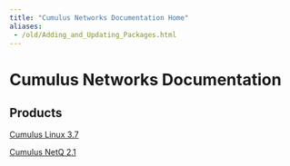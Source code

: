 ```yaml
---
title: "Cumulus Networks Documentation Home"
aliases:
 - /old/Adding_and_Updating_Packages.html
---
```

# Cumulus Networks Documentation


## Products

[Cumulus Linux 3.7](/CumulusLinux)


[Cumulus NetQ 2.1](/NetQ)
